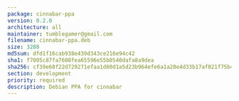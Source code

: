 ```yaml
---
package: cinnabar-ppa
version: 0.2.0
architecture: all
maintainer: tumblegamer@gmail.com
filename: cinnabar-ppa.deb
size: 3288
md5sum: dfd1f16cab938e439d343ce216e94c42
sha1: f7005c87fa7608fea65596e55b0540dafa8a9dea
sha256: cf39e68f22d729271efaa1d60d1a5d23b964efe6a1a28e4d33b17af021f75b4f
section: development
priority: required
description: Debian PPA for cinnabar
---
```


